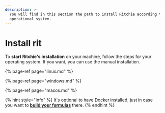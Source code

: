 ```yaml
---
description: >-
  You will find in this section the path to install Ritchie according to your
  operational system.
---
```


# Install rit

To **start Ritchie's installation** on your machine, follow the steps for your operating system. If you want, you can use the manual installation.

{% page-ref page="linux.md" %}

{% page-ref page="windows.md" %}

{% page-ref page="macos.md" %}

{% hint style="info" %}
It's optional to have Docker installed, just in case you want to [**build your formulas**](../../how-to/build-a-formula.md) there. 
{% endhint %}



